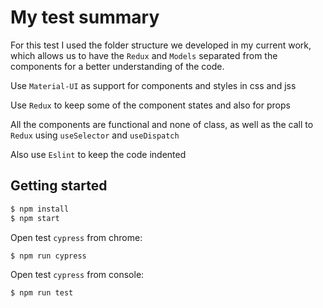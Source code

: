 # My test summary

For this test I used the folder structure we developed in my current work, which allows us to have the `Redux` and `Models` separated from the components for a better understanding of the code.

Use `Material-UI` as support for components and styles in css and jss

Use `Redux` to keep some of the component states and also for props

All the components are functional and none of class, as well as the call to `Redux` using `useSelector` and `useDispatch`

Also use `Eslint` to keep the code indented

## Getting started

```bash
$ npm install
$ npm start
```

Open test `cypress` from chrome:

```bash
$ npm run cypress
```
Open test `cypress` from console:

```bash
$ npm run test
```